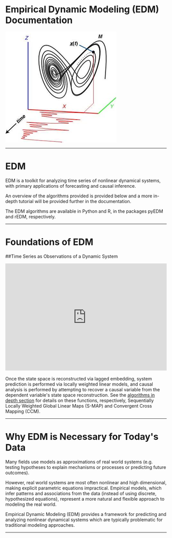 # Empirical Dynamic Modeling (EDM) Documentation

![lorenz-logo](imgs/Lorenz_logo.png)

------

# EDM

EDM is a toolkit for analyzing time series of nonlinear dynamical systems,
with primary applications of forecasting and causal inference.  
  
An overview of the algorithms provided is provided below and a more in-depth 
tutorial will be provided further in the documentation.   
  
The EDM algorithms are available in Python and R, in the packages pyEDM and rEDM, 
respectively.

------

# Foundations of EDM
   
##Time Series as Observations of a Dynamic System

<iframe width="100%" height="335" src="https://www.youtube.com/embed/QQwtrWBwxQg" 
frameborder="0" allow="autoplay; gyroscope; picture-in-picture" allowfullscreen></iframe>

Once the state space is reconstructed via lagged embedding, system prediction is performed 
via locally weighted linear models, and causal analysis is performed by attempting 
to recover a causal variable from the dependent variable's state space reconstruction. 
See the [algorithms in depth section](./algorithms_in_depth) for details on these 
functions, respectively, Sequentially Locally Weighted Global Linear Maps (S-MAP) 
and Convergent Cross Mapping (CCM).

------

# Why EDM is Necessary for Today's Data

Many fields use models as approximations of real world systems (e.g. testing 
hypotheses to explain mechanisms or processes or predicting future outcomes).   

However, real world systems are most often nonlinear and 
high dimensional, making explicit parametric equations impractical. Empirical
models, which infer patterns and associations from the data (instead of using 
discrete, hypothesized equations), represent a more natural and flexible 
approach to modeling the real world.  

Empirical Dynamic Modeling (EDM) provides a framework for predicting and
analyzing nonlinear dynamical systems which are typically problematic for 
traditional modeling approaches. 

------
